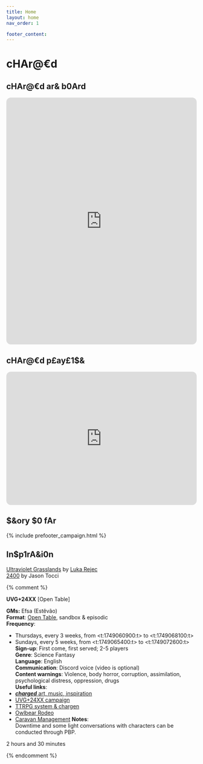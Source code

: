 ```yaml
---
title: Home
layout: home
nav_order: 1

footer_content:
---
```


# cHAr@€d

## cHAr@€d ar& b0Ard

<iframe style="border-radius:12px" src="https://petracoding.github.io/pinterest/board.html?link=estevaoseco/charged/&hideHeader=1&hideFooter=1&transparent=1" width="100%" height="652" frameBorder="0" style="color-scheme: site" allowfullscreen=""></iframe>

## cHAr@€d p£ay£1$&

<iframe style="border-radius:12px" src="https://open.spotify.com/embed/playlist/3sTCMlmuKBhgN1OSUWzxGd?utm_source=generator" width="100%" height="352" frameBorder="0" allowfullscreen="" allow="autoplay; clipboard-write; encrypted-media; fullscreen; picture-in-picture" loading="lazy"></iframe>

## $&ory $0 fAr

{% include prefooter_campaign.html %}

## In$p1rA&i0n

[Ultraviolet Grasslands](https://wizardthieffighter.itch.io/uvg-2e) by [Luka Rejec   
2400](https://jasontocci.itch.io/2400) by Jason Tocci

{% comment %} 

**UVG+24XX** [Open Table]

**GMs:** Efsa (Estêvão)  
**Format**: [Open Table](https://www.thearcanelibrary.com/blogs/shadowdark-blog/open-table-how-the-creators-of-d-d-ran-their-games?srsltid=AfmBOoqNYWIzVWFjQKEoyumD4NTcFvhdkiVGQgaluf5LKmkS3-ORyFI7), sandbox & episodic  
**Frequency**:
- Thursdays, every 3 weeks, from <t:1749060900:t> to <t:1749068100:t>
- Sundays, every 5 weeks, from <t:1749065400:t> to <t:1749072600:t>
**Sign-up**: First come, first served;  2-5 players  
**Genre**: Science Fantasy  
**Language**: English  
**Communication**: Discord voice (video is optional)  
**Content warnings**: Violence, body horror, corruption, assimilation, psychological distress, oppression, drugs  
**Useful links**:  
- [***charged*** art, music, inspiration](https://terra-campaigns.github.io/charged/)  
- [UVG+24XX campaign](https://terra-campaigns.github.io/charged/campaigns/UVG24XX/)    
- [TTRPG system & chargen](https://terra-campaigns.github.io/charged/campaigns/UVG24XX/#system)  
- [Owlbear Rodeo](https://www.owlbear.rodeo/room/S4p4WuPKKULl/charged)
- [Caravan Management](https://docs.google.com/spreadsheets/d/1jzVvpxaQsuevjKaFAHmi2KpHFvdh9q9F6tG8ZeVBTMw/edit?usp=sharing)
**Notes**:  
Downtime and some light conversations with characters can be conducted through PBP.

2 hours and 30 minutes

{% endcomment %}